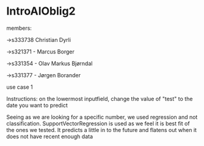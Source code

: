 # IntroAIOblig2

members: 

->s333738 Christian Dyrli

->s321371 - Marcus Borger

->s331354 - Olav Markus Bjørndal

->s331377 - Jørgen Borander

use case 1

Instructions: on the lowermost inputfield, change the value of "test" to the date you want to predict

Seeing as we are looking for a specific number, we used regression and not classification.
SupportVectorRegression is used as we feel it is best fit of the ones we tested.
It predicts a little in to the future and flatens out when it does not have recent enough data

